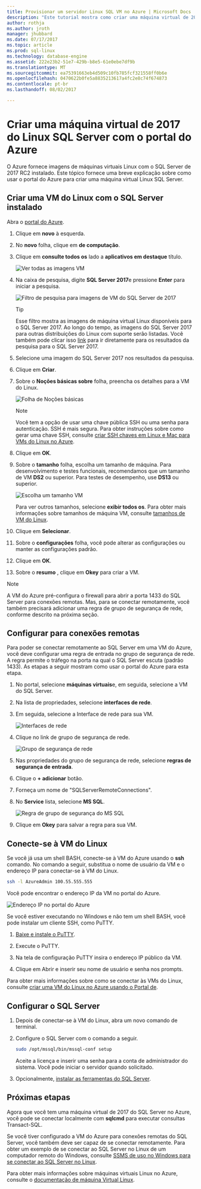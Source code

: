 ```yaml
---
title: Provisionar um servidor Linux SQL VM no Azure | Microsoft Docs
description: "Este tutorial mostra como criar uma máquina virtual de 2017 do Linux SQL Server no Azure."
author: rothja
ms.author: jroth
manager: jhubbard
ms.date: 07/17/2017
ms.topic: article
ms.prod: sql-linux
ms.technology: database-engine
ms.assetid: 222e23b2-51e7-429b-b8e5-61e0ebe7df9b
ms.translationtype: MT
ms.sourcegitcommit: ea75391663eb4d509c10fb785fcf321558ff0b6e
ms.openlocfilehash: 0470622b0fe5a8835213617a4fc2e8c74f674873
ms.contentlocale: pt-br
ms.lasthandoff: 08/02/2017

---
```

# <a name="create-a-linux-sql-server-2017-virtual-machine-with-the-azure-portal"></a>Criar uma máquina virtual de 2017 do Linux SQL Server com o portal do Azure
O Azure fornece imagens de máquinas virtuais Linux com o SQL Server de 2017 RC2 instalado. Este tópico fornece uma breve explicação sobre como usar o portal do Azure para criar uma máquina virtual Linux SQL Server. 

## <a name="create-a-linux-vm-with-sql-server-installed"></a>Criar uma VM do Linux com o SQL Server instalado

Abra o [portal do Azure](https://portal.azure.com/).

1. Clique em **novo** à esquerda.

1. No **novo** folha, clique em **de computação**.

1. Clique em **consulte todos os** lado a **aplicativos em destaque** título.

   ![Ver todas as imagens VM](./media/sql-server-linux-azure-virtual-machine/azure-compute-blade.png)

1. Na caixa de pesquisa, digite **SQL Server 2017**e pressione **Enter** para iniciar a pesquisa.

    ![Filtro de pesquisa para imagens de VM do SQL Server de 2017](./media/sql-server-linux-azure-virtual-machine/searchfilter.png)

    > [!TIP]
    > Esse filtro mostra as imagens de máquina virtual Linux disponíveis para o SQL Server 2017. Ao longo do tempo, as imagens do SQL Server 2017 para outras distribuições do Linux com suporte serão listadas. Você também pode clicar isso [link](https://ms.portal.azure.com/#blade/Microsoft_Azure_Marketplace/GalleryFeaturedMenuItemBlade/selectedMenuItemId/home/searchQuery/sql%20server%202017) para ir diretamente para os resultados da pesquisa para o SQL Server 2017. 

1. Selecione uma imagem do SQL Server 2017 nos resultados da pesquisa.

1. Clique em **Criar**.

1. Sobre o **Noções básicas sobre** folha, preencha os detalhes para a VM do Linux. 

    ![Folha de Noções básicas](./media/sql-server-linux-azure-virtual-machine/basics.png)

    > [!Note]
    > Você tem a opção de usar uma chave pública SSH ou uma senha para autenticação. SSH é mais segura. Para obter instruções sobre como gerar uma chave SSH, consulte [criar SSH chaves em Linux e Mac para VMs do Linux no Azure](https://docs.microsoft.com/azure/virtual-machines/virtual-machines-linux-mac-create-ssh-keys). 

1. Clique em **OK**.

1. Sobre o **tamanho** folha, escolha um tamanho de máquina. Para desenvolvimento e testes funcionais, recomendamos que um tamanho de VM **DS2** ou superior. Para testes de desempenho, use **DS13** ou superior.

    ![Escolha um tamanho VM](./media/sql-server-linux-azure-virtual-machine/vmsizes.png)

    Para ver outros tamanhos, selecione **exibir todos os**. Para obter mais informações sobre tamanhos de máquina VM, consulte [tamanhos de VM do Linux](https://docs.microsoft.com/azure/virtual-machines/virtual-machines-linux-sizes).

1. Clique em **Selecionar**.

1. Sobre o **configurações** folha, você pode alterar as configurações ou manter as configurações padrão.

1. Clique em **OK**.

1. Sobre o **resumo** , clique em **Okey** para criar a VM.

> [!NOTE]
> A VM do Azure pré-configura o firewall para abrir a porta 1433 do SQL Server para conexões remotas. Mas, para se conectar remotamente, você também precisará adicionar uma regra de grupo de segurança de rede, conforme descrito na próxima seção.

## <a id="remote"></a>Configurar para conexões remotas

Para poder se conectar remotamente ao SQL Server em uma VM do Azure, você deve configurar uma regra de entrada no grupo de segurança de rede. A regra permite o tráfego na porta na qual o SQL Server escuta (padrão 1433). As etapas a seguir mostram como usar o portal do Azure para esta etapa. 

1. No portal, selecione **máquinas virtuais**e, em seguida, selecione a VM do SQL Server.

1. Na lista de propriedades, selecione **interfaces de rede**.

1. Em seguida, selecione a Interface de rede para sua VM.

    ![Interfaces de rede](./media/sql-server-linux-azure-virtual-machine/networkinterfaces.png)

1. Clique no link de grupo de segurança de rede.

    ![Grupo de segurança de rede](./media/sql-server-linux-azure-virtual-machine/networksecuritygroup.png)

1. Nas propriedades do grupo de segurança de rede, selecione **regras de segurança de entrada**.

1. Clique o **+ adicionar** botão.

1. Forneça um nome de "SQLServerRemoteConnections".

1. No **Service** lista, selecione **MS SQL**.

    ![Regra de grupo de segurança do MS SQL](./media/sql-server-linux-azure-virtual-machine/sqlnsgrule.png)

1. Clique em **Okey** para salvar a regra para sua VM.

## <a id="connect"></a>Conecte-se à VM do Linux

Se você já usa um shell BASH, conecte-se à VM do Azure usando o **ssh** comando. No comando a seguir, substitua o nome de usuário da VM e o endereço IP para conectar-se à VM do Linux.

```bash
ssh -l AzureAdmin 100.55.555.555
```

Você pode encontrar o endereço IP da VM no portal do Azure.

![Endereço IP no portal do Azure](./media/sql-server-linux-azure-virtual-machine/vmproperties.png)

Se você estiver executando no Windows e não tem um shell BASH, você pode instalar um cliente SSH, como PuTTY.

1. [Baixe e instale o PuTTY](http://www.chiark.greenend.org.uk/~sgtatham/putty/download.html).

1. Execute o PuTTY.

1. Na tela de configuração PuTTY insira o endereço IP público da VM.

1. Clique em Abrir e inserir seu nome de usuário e senha nos prompts.

Para obter mais informações sobre como se conectar às VMs do Linux, consulte [criar uma VM do Linux no Azure usando o Portal de](https://docs.microsoft.com/azure/virtual-machines/virtual-machines-linux-quick-create-portal#ssh-to-the-vm).

## <a name="configure-sql-server"></a>Configurar o SQL Server

1. Depois de conectar-se à VM do Linux, abra um novo comando de terminal.

1. Configure o SQL Server com o comando a seguir.

   ```bash
   sudo /opt/mssql/bin/mssql-conf setup 
   ```

   Aceite a licença e inserir uma senha para a conta de administrador do sistema. Você pode iniciar o servidor quando solicitado.

1. Opcionalmente, [instalar as ferramentas do SQL Server](sql-server-linux-setup-tools.md).

## <a name="next-steps"></a>Próximas etapas

Agora que você tem uma máquina virtual de 2017 do SQL Server no Azure, você pode se conectar localmente com **sqlcmd** para executar consultas Transact-SQL.

Se você tiver configurado a VM do Azure para conexões remotas do SQL Server, você também deve ser capaz de se conectar remotamente. Para obter um exemplo de se conectar ao SQL Server no Linux de um computador remoto do Windows, consulte [SSMS de uso no Windows para se conectar ao SQL Server no Linux](sql-server-linux-develop-use-ssms.md).

Para obter mais informações sobre máquinas virtuais Linux no Azure, consulte o [documentação de máquina Virtual Linux](https://docs.microsoft.com/en-us/azure/virtual-machines/linux/).

